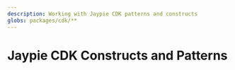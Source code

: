 ```yaml
---
description: Working with Jaypie CDK patterns and constructs
globs: packages/cdk/**
---
```


# Jaypie CDK Constructs and Patterns